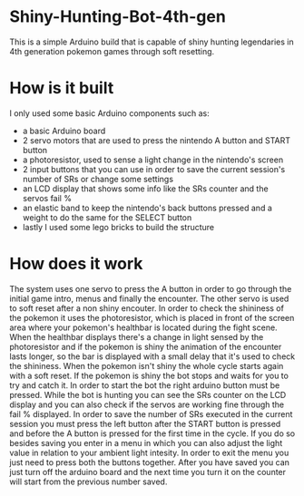 # Shiny-Hunting-Bot-4th-gen

This is a simple Arduino build that is capable of shiny hunting legendaries in 4th generation pokemon games through soft resetting.

# How is it built

I only used some basic Arduino components such as:
- a basic Arduino board
- 2 servo motors that are used to press the nintendo A button and START button
- a photoresistor, used to sense a light change in the nintendo's screen
- 2 input buttons that you can use in order to save the current session's number of SRs or change some settings
- an LCD display that shows some info like the SRs counter and the servos fail %
- an elastic band to keep the nintendo's back buttons pressed and a weight to do the same for the SELECT button
- lastly I used some lego bricks to build the structure

# How does it work

The system uses one servo to press the A button in order to go through the initial game intro, menus and finally the encounter. The other servo is used to soft reset 
after a non shiny encouter. In order to check the shininess of the pokemon it uses the photoresistor, which is placed in front of the screen area where your pokemon's 
healthbar is located during the fight scene. When the healthbar displays there's a change in light sensed by the photoresistor and if the pokemon is shiny the animation 
of the encounter lasts longer, so the bar is displayed with a small delay that it's used to check the shininess. When the pokemon isn't shiny the whole cycle starts 
again with a soft reset. If the pokemon is shiny the bot stops and waits for you to try and catch it. In order to start the bot the right arduino button must be pressed. While the bot is hunting you can see the SRs counter on the LCD 
display and you can also check if the servos are working fine through the fail % displayed. In order to save the number of SRs executed in the current session you must
press the left button after the START button is pressed and before the A button is pressed for the first time in the cycle. If you do so besides saving you enter in a 
menu in which you can also adjust the light value in relation to your ambient light intesity. In order to exit the menu you just need to press both the buttons together.
After you have saved you can just turn off the arduino board and the next time you turn it on the counter will start from the previous number saved.
